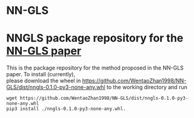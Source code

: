 # NN-GLS
NNGLS package repository for the [NN-GLS paper](https://arxiv.org/pdf/2304.09157.pdf)
=======
This is the package repository for the method proposed in the NN-GLS paper. To install (currently), \
please download the wheel in https://github.com/WentaoZhan1998/NN-GLS/dist/nngls-0.1.0-py3-none-any.whl to the working directory and 
run

```commandline\
wget https://github.com/WentaoZhan1998/NN-GLS/dist/nngls-0.1.0-py3-none-any.whl
pip3 install ./nngls-0.1.0-py3-none-any.whl.
```
